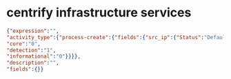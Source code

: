 centrify infrastructure services
================================

```JSON
{"expression":"",
"activity_type":{"process-create":{"fields":{"src_ip":{"Status":"Default",
"core":"0",
"detection":"1",
"informational":"0"}}}},
"description":"",
"fields":{}}
```